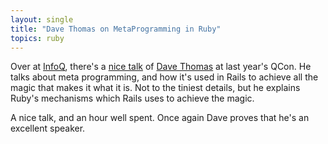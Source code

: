 ```yaml
---
layout: single
title: "Dave Thomas on MetaProgramming in Ruby"
topics: ruby
---
```

Over at [InfoQ](http://www.infoq.com), there's a [nice talk](http://www.infoq.com/presentations/metaprogramming-ruby) of [Dave Thomas](http://pragdave.pragprog.com/) at last year's QCon. He talks about meta programming, and how it's used in Rails to achieve all the magic that makes it what it is. Not to the tiniest details, but he explains Ruby's mechanisms which Rails uses to achieve the magic.

A nice talk, and an hour well spent. Once again Dave proves that he's an excellent speaker.
